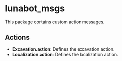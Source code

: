 # lunabot_msgs

This package contains custom action messages.

## Actions
- **Excavation.action**: Defines the excavation action.
- **Localization.action**: Defines the localization action.